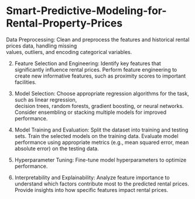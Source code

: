 # Smart-Predictive-Modeling-for-Rental-Property-Prices

Data Preprocessing:
Clean and preprocess the features and historical rental prices data, handling missing  
values, outliers, and encoding categorical variables.

2. Feature Selection and Engineering:
Identify key features that significantly influence rental prices. Perform feature
engineering to create new informative features, such as proximity scores to important  
facilities.

4. Model Selection:
Choose appropriate regression algorithms for the task, such as linear regression,  
decision trees, random forests, gradient boosting, or neural networks. Consider
ensembling or stacking multiple models for improved performance.

6. Model Training and Evaluation:
Split the dataset into training and testing sets. Train the selected models on the training
data. Evaluate model performance using appropriate metrics (e.g., mean squared error,
mean absolute error) on the testing data.

8. Hyperparameter Tuning:
Fine-tune model hyperparameters to optimize performance.

10. Interpretability and Explainability:
Analyze feature importance to understand which factors contribute most to the predicted
rental prices. Provide insights into how specific features impact rental prices.
 
